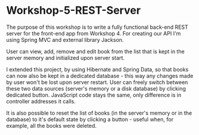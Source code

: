 # Workshop-5-REST-Server

The purpose of this workshop is to write a fully functional back-end REST server for the front-end app from Workshop 4. For creating our API I'm using Spring MVC and external library Jackson. 

User can view, add, remove and edit book from the list that is kept in the server memory and initialized upon server start.

I extended this project, by using Hibernate and Spring Data, so that books can now also be kept in a dedicated database - this way any changes made by user won't be lost upon server restart. User can freely switch between these two data sources (server's memory or a disk database) by clicking dedicated button. JavaScript code stays the same, only difference is in controller addresses it calls.

It is also possible to reset the list of books (in the server's memory or in the database) to it's default state by clicking a button - useful when, for example, all the books were deleted.
